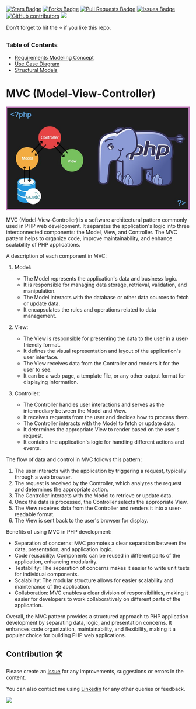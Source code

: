 <a href="https://github.com/drshahizan/software-engineering/stargazers"><img src="https://img.shields.io/github/stars/drshahizan/software-engineering" alt="Stars Badge"/></a>
<a href="https://github.com/drshahizan/software-engineering/network/members"><img src="https://img.shields.io/github/forks/drshahizan/software-engineering" alt="Forks Badge"/></a>
<a href="https://github.com/drshahizan/software-engineering/pulls"><img src="https://img.shields.io/github/issues-pr/drshahizan/software-engineering" alt="Pull Requests Badge"/></a>
<a href="https://github.com/drshahizan/software-engineering"><img src="https://img.shields.io/github/issues/drshahizan/software-engineering" alt="Issues Badge"/></a>
<a href="https://github.com/drshahizan/software-engineering/graphs/contributors"><img alt="GitHub contributors" src="https://img.shields.io/github/contributors/drshahizan/software-engineering?color=2b9348"></a>
![](https://visitor-badge.glitch.me/badge?page_id=drshahizan/software-engineering)

Don't forget to hit the :star: if you like this repo.

### Table of Contents

- [Requirements Modeling Concept](p1-intro.md)
- [Use Case Diagram](p2-use-case.md)
- [Structural Models](p3-struc-model.md)

# MVC (Model-View-Controller)

<p align="center">
<img src="mvc gajah.jpeg"  width="600" />
</p>

MVC (Model-View-Controller) is a software architectural pattern commonly used in PHP web development. It separates the application's logic into three interconnected components: the Model, View, and Controller. The MVC pattern helps to organize code, improve maintainability, and enhance scalability of PHP applications.

A description of each component in MVC:

1. Model:
   - The Model represents the application's data and business logic.
   - It is responsible for managing data storage, retrieval, validation, and manipulation.
   - The Model interacts with the database or other data sources to fetch or update data.
   - It encapsulates the rules and operations related to data management.

2. View:
   - The View is responsible for presenting the data to the user in a user-friendly format.
   - It defines the visual representation and layout of the application's user interface.
   - The View receives data from the Controller and renders it for the user to see.
   - It can be a web page, a template file, or any other output format for displaying information.

3. Controller:
   - The Controller handles user interactions and serves as the intermediary between the Model and View.
   - It receives requests from the user and decides how to process them.
   - The Controller interacts with the Model to fetch or update data.
   - It determines the appropriate View to render based on the user's request.
   - It contains the application's logic for handling different actions and events.

The flow of data and control in MVC follows this pattern:
1. The user interacts with the application by triggering a request, typically through a web browser.
2. The request is received by the Controller, which analyzes the request and determines the appropriate action.
3. The Controller interacts with the Model to retrieve or update data.
4. Once the data is processed, the Controller selects the appropriate View.
5. The View receives data from the Controller and renders it into a user-readable format.
6. The View is sent back to the user's browser for display.

Benefits of using MVC in PHP development:
- Separation of concerns: MVC promotes a clear separation between the data, presentation, and application logic.
- Code reusability: Components can be reused in different parts of the application, enhancing modularity.
- Testability: The separation of concerns makes it easier to write unit tests for individual components.
- Scalability: The modular structure allows for easier scalability and maintenance of the application.
- Collaboration: MVC enables a clear division of responsibilities, making it easier for developers to work collaboratively on different parts of the application.

Overall, the MVC pattern provides a structured approach to PHP application development by separating data, logic, and presentation concerns. It enhances code organization, maintainability, and flexibility, making it a popular choice for building PHP web applications.

## Contribution 🛠️
Please create an [Issue](https://github.com/drshahizan/software-engineering/issues) for any improvements, suggestions or errors in the content.

You can also contact me using [Linkedin](https://www.linkedin.com/in/drshahizan/) for any other queries or feedback.

![](https://visitor-badge.glitch.me/badge?page_id=drshahizan)



